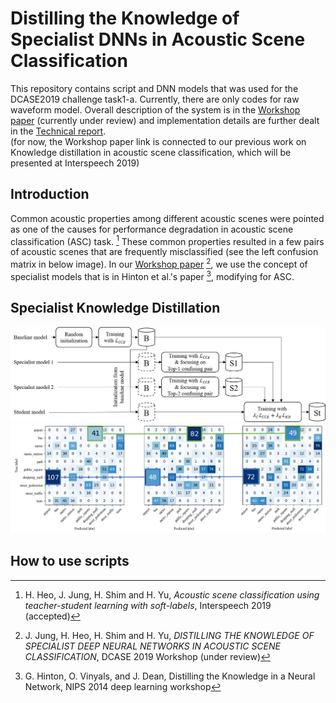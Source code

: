 # Distilling the Knowledge of Specialist DNNs in Acoustic Scene Classification
This repository contains script and DNN models that was used for the DCASE2019 challenge task1-a.
Currently, there are only codes for raw waveform model. 
Overall description of the system is in the [Workshop paper] (currently under review) and implementation details are further dealt in the [Technical report].  
(for now, the Workshop paper link is connected to our previous work on Knowledge distillation in acoustic scene classification, which will be presented at Interspeech 2019)


## Introduction
Common acoustic properties among different acoustic scenes were pointed as one of the causes for performance degradation in acoustic scene classification (ASC) task. [^1] 
These common properties resulted in a few pairs of acoustic scenes that are frequently misclassified (see the left confusion matrix in below image). 
In our [Workshop paper] [^2], we use the concept of specialist models that is in Hinton et al.'s paper [^3], modifying for ASC. 

## Specialist Knowledge Distillation

![aa][Overall Process Pipeline]
![aa][Conf mats]

## How to use scripts




[^1]: H. Heo, J. Jung, H. Shim and H. Yu, *Acoustic scene classification using teacher-student learning with soft-labels*, Interspeech 2019 (accepted)
[^2]: J. Jung, H. Heo, H. Shim and H. Yu, *DISTILLING THE KNOWLEDGE OF SPECIALIST DEEP NEURAL NETWORKS IN ACOUSTIC SCENE CLASSIFICATION*, DCASE 2019 Workshop (under review)
[^3]: G. Hinton, O. Vinyals, and J. Dean, Distilling the Knowledge in a Neural Network, NIPS 2014 deep learning workshop

[Interspeech 2019 paper]: https://arxiv.org/abs/1904.10135
[Workshop paper]: https://arxiv.org/abs/1904.10135
[Technical report]: https://dcase.community/documents/.../DCASE2019_Jung_98.pdf
[Overall Process Pipeline]: ./overall_flow.png
[Conf mats]: ./confusion_mat_exp.png
